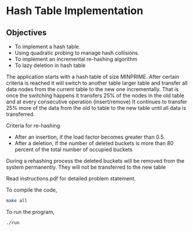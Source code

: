 # Hash Table Implementation

## Objectives

* To implement a hash table.
* Using quadratic probing to manage hash collisions.
* To implement an incremental re-hashing algorithm
* To lazy deletion in hash table

The application starts with a hash table of size MINPRIME. After certain criteria is reached  it will switch to another table larger table and transfer  all data nodes from the current table to the new one incrementally.  That is once the switching happens  it transfers 25% of the nodes in the old table and at every consecutive operation (insert/remove) It continues to transfer 25% more of the data from the old to table to the new table until all data is transferred.

Criteria for re-hashing
* After an insertion, if the load factor becomes greater than 0.5.
* After a deletion, if the number of deleted buckets is more than 80 percent of the total number of occupied buckets

During a rehashing process the deleted buckets will be removed from the system permanently. They will  not be transferred to the new table

Read instructions.pdf for detailed problem statement.

To compile the code,
```bash
make all
```

To run the program,
```bash
./run
```